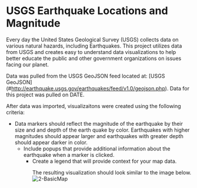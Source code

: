 # USGS Earthquake Locations and Magnitude

Every day the United States Geological Survey (USGS) collects data on various natural hazards, including Earthquakes. This project utilizes data from USGS and creates easy to understand data visualizations to help better educate the public and other government organizations on issues facing our planet. 

Data was pulled from the USGS GeoJSON feed located at: [USGS GeoJSON] (#http://earthquake.usgs.gov/earthquakes/feed/v1.0/geojson.php). Data for this project was pulled on DATE.

After data was imported, visualizaitons were created using the following criteria: 
 <ul><li> Data markers should reflect the magnitude of the earthquake by their size and and depth of the earth quake by color. Earthquakes with higher magnitudes should appear larger and earthquakes with greater depth should appear darker in color.

 <ul><li> Include popups that provide additional information about the earthquake when a marker is clicked.

 <ul><li> Create a legend that will provide context for your map data.

The resulting visualization should look similar to the image below. 
  ![2-BasicMap](https://user-images.githubusercontent.com/71466063/126876385-4352014f-438f-47e0-83da-f0a262eadfc3.png)
